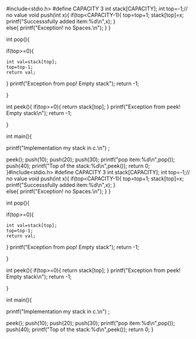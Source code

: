#include<stdio.h>
#define CAPACITY 3
int stack[CAPACITY];
int top=-1;// no value
void push(int x){
 if(top<CAPACITY-1){
 top=top+1;
 stack[top]=x;
 printf("Successsfully added item:%d\n",x);
}  
   else{
       printf("Exception! no Spaces.\n");
   } 
}



int pop(){
     
if(top>=0){
    
    
    int val=stack[top];
    top=top-1;
    return val;
}
     printf("Exception from pop! Empty stack");
    return -1;
    
}

int peek(){
    if(top>=0){
        return stack[top];
    }
    printf("Exception from peek! Empty stack\n");
  return -1;  
    
}















int main(){
    
    
   printf("Implementation my stack in c.\n") ;

   peek();
    push(10);
    push(20);
    push(30);
    printf("pop item:%d\n",pop());
    push(40);
    printf("Top of the stack:%d\n",peek());
    return 0;
}#include<stdio.h>
#define CAPACITY 3
int stack[CAPACITY];
int top=-1;// no value
void push(int x){
 if(top<CAPACITY-1){
 top=top+1;
 stack[top]=x;
 printf("Successsfully added item:%d\n",x);
}  
   else{
       printf("Exception! no Spaces.\n");
   } 
}



int pop(){
     
if(top>=0){
    
    
    int val=stack[top];
    top=top-1;
    return val;
}
     printf("Exception from pop! Empty stack");
    return -1;
    
}

int peek(){
    if(top>=0){
        return stack[top];
    }
    printf("Exception from peek! Empty stack\n");
  return -1;  
    
}

int main(){
    
    
   printf("Implementation my stack in c.\n") ;

   peek();
    push(10);
    push(20);
    push(30);
    printf("pop item:%d\n",pop());
    push(40);
    printf("Top of the stack:%d\n",peek());
    return 0;
}
